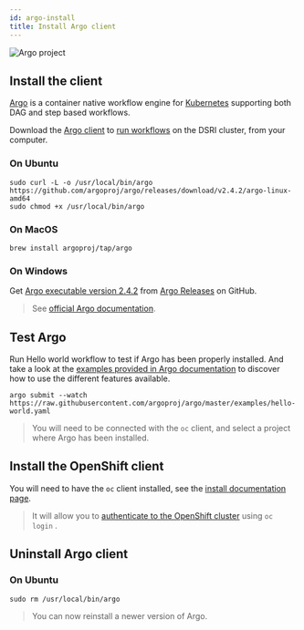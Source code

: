 ```yaml
---
id: argo-install
title: Install Argo client
---
```


![Argo project](/dsri-documentation/img/argo-logo.png)

## Install the client

[Argo](https://argoproj.github.io/argo/) is a container native workflow engine for [Kubernetes](https://kubernetes.io/) supporting both DAG and step based workflows.

Download the [Argo client](https://github.com/argoproj/argo/blob/master/demo.md#1-download-argo) to [run workflows](https://argoproj.github.io/docs/argo/examples/readme.html) on the DSRI cluster, from your computer.

### On Ubuntu

```shell
sudo curl -L -o /usr/local/bin/argo https://github.com/argoproj/argo/releases/download/v2.4.2/argo-linux-amd64
sudo chmod +x /usr/local/bin/argo
```

### On MacOS

```shell
brew install argoproj/tap/argo
```

### On Windows

Get [Argo executable version 2.4.2](https://github.com/argoproj/argo/releases/download/v2.4.2/argo-windows-amd64) from [Argo Releases](https://github.com/argoproj/argo/releases) on GitHub.

> See [official Argo documentation](https://argoproj.github.io/docs/argo/demo.html#1-download-argo).

## Test Argo

Run Hello world workflow to test if Argo has been properly installed. And take a look at the [examples provided in Argo documentation](https://argoproj.github.io/docs/argo/examples/readme.html) to discover how to use the different features available.

```shell
argo submit --watch https://raw.githubusercontent.com/argoproj/argo/master/examples/hello-world.yaml
```

> You will need to be connected with the `oc` client, and select a project where Argo has been installed.

## Install the OpenShift client

You will need to have the `oc` client installed, see the [install documentation page](/dsri-documentation/docs/openshift-install).

> It will allow you to [authenticate to the OpenShift cluster](/dsri-documentation/docs/openshift-login) using `oc login` .

## Uninstall Argo client

### On Ubuntu

```shell
sudo rm /usr/local/bin/argo
```

> You can now reinstall a newer version of Argo.
